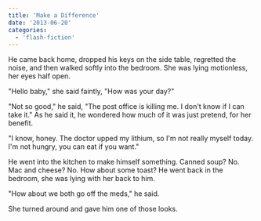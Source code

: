 ```yaml
---
title: 'Make a Difference'
date: '2013-06-20'
categories:
  - 'flash-fiction'
---
```


He came back home, dropped his keys on the side table, regretted the noise, and
then walked softly into the bedroom. She was lying motionless, her eyes half
open.

<!-- truncate -->


"Hello baby," she said faintly, "How was your day?"

"Not so good," he said, "The post office is killing me. I don't know if I can
take it." As he said it, he wondered how much of it was just pretend, for her
benefit.

"I know, honey. The doctor upped my lithium, so I'm not really myself today. I'm
not hungry, you can eat if you want."

He went into the kitchen to make himself something. Canned soup? No. Mac and
cheese? No. How about some toast? He went back in the bedroom, she was lying
with her back to him.

"How about we both go off the meds," he said.

She turned around and gave him one of those looks.
